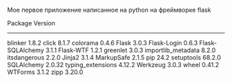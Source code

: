 Мое первое приложение написанное на python на фреймворке flask

Package            Version
------------------ -------
blinker            1.8.2
click              8.1.7
colorama           0.4.6
Flask              3.0.3
Flask-Login        0.6.3
Flask-SQLAlchemy   3.1.1
Flask-WTF          1.2.1
greenlet           3.0.3
importlib_metadata 8.2.0
itsdangerous       2.2.0
Jinja2             3.1.4
MarkupSafe         2.1.5
pip                24.2
setuptools         68.2.0
SQLAlchemy         2.0.32
typing_extensions  4.12.2
Werkzeug           3.0.3
wheel              0.41.2
WTForms            3.1.2
zipp               3.20.0

